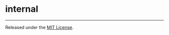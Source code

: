 # internal

-------------------------------------------------------------------------------

Released under the [MIT License].

[MIT License]: LICENSE
